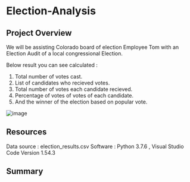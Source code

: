 # Election-Analysis
## Project Overview
We will be assisting Colorado board of election Employee Tom with an Election Audit of a local congressional Election.


Below result you can see calculated :
1. Total number of votes cast.
2. List of candidates who recieved votes.
3. Total number of votes each candidate recieved.
4. Percentage of votes of votes of each candidate.
5. And the winner of the election based on popular vote.

![image](https://user-images.githubusercontent.com/78935551/111551712-31a91080-8757-11eb-975d-536b0a2aa5cd.png)

## Resources 
Data source : election_results.csv
Software : Python 3.7.6 , Visual Studio Code Version 1.54.3

## Summary 


